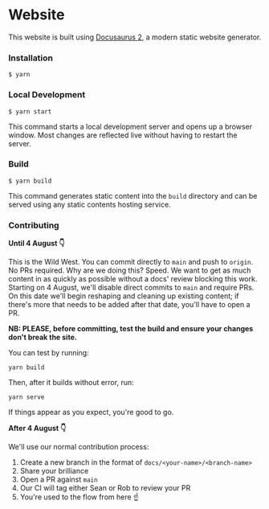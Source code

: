 # Website

This website is built using [Docusaurus 2](https://docusaurus.io/), a modern static website generator.

### Installation

```
$ yarn
```

### Local Development

```
$ yarn start
```

This command starts a local development server and opens up a browser window. Most changes are reflected live without
having to restart the server.

### Build

```
$ yarn build
```

This command generates static content into the `build` directory and can be served using any static contents hosting
service.

### Contributing

**Until 4 August 👇**

This is the Wild West. You can commit directly to `main` and push to `origin`. No PRs required. Why are we doing this?
Speed. We want to get as much content in as quickly as possible without a docs' review blocking this work. Starting on
4 August, we'll disable direct commits to `main` and require PRs. On this date we'll begin reshaping and cleaning up
existing content; if there's more that needs to be added after that date, you'll have to open a PR.

**NB: PLEASE, before committing, test the build and ensure your changes don't break the site.**

You can test by running:

`yarn build`

Then, after it builds without error, run:

`yarn serve`

If things appear as you expect, you're good to go.

**After 4 August 👇**

We'll use our normal contribution process:

1. Create a new branch in the format of `docs/<your-name>/<branch-name>`
2. Share your brilliance
3. Open a PR against `main`
4. Our CI will tag either Sean or Rob to review your PR
5. You're used to the flow from here ☝️
